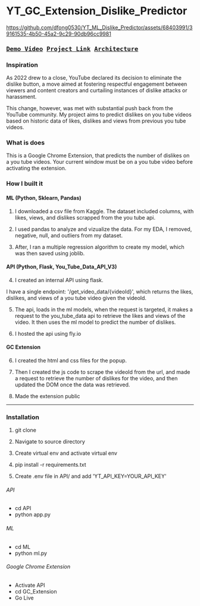 # YT_GC_Extension_Dislike_Predictor

https://github.com/dfong0530/YT_ML_Dislike_Predictor/assets/68403991/39161535-4b50-45a2-9c29-90db96cc9981

### <pre>[Demo Video](https://www.youtube.com/watch?v=qso32-_gCZ8)    [Project Link](https://uchat-client.netlify.app/)   [Architecture](https://github.com/dfong0530/UChat/tree/main/server)</pre>



### Inspiration

As 2022 drew to a close, YouTube declared its decision to eliminate the dislike button, a move aimed at fostering respectful engagement between viewers and content creators and curtailing instances of dislike attacks or harassment.

This change, however, was met with substantial push back from the YouTube community. My project aims to predict dislikes on you tube videos based on historic data of likes, dislikes and views from previous you tube videos.


### What is does

This is a Google Chrome Extension, that predicts the number of dislikes on a you tube videos. Your current window must be on a you tube video before activating the extension.



### How I built it

#### ML (Python, Sklearn, Pandas)

1. I downloaded a csv file from Kaggle. The dataset included columns, with likes, views, and dislikes scrapped from the you tube api.


2. I used pandas to analyze and vizualize the data. For my EDA, I removed, negative, null, and outliers from my dataset.

3. After, I ran a multiple regression algorithm to create my model, which was then saved using joblib.


#### API (Python, Flask, You_Tube_Data_API_V3)

4. I created an internal API using flask. 

I have a single endpoint: '/get_video_data/{videoId}', which returns the likes, dislikes, and views of a you tube video given the videoId.

5. The api, loads in the ml models, when the request is targeted, it makes a request to the you_tube_data api to retrieve the likes and views of the video. It then uses the ml model to predict the number of dislikes.

7. I hosted the api using fly.io


#### GC Extension


6. I created the html and css files for the popup.

7. Then I created the js code to scrape the videoId from the url, and made a request to retrieve the number of dislikes for the video, and then updated the DOM once the data was retrieved.

8. Made the extension public

---


### Installation

1. git clone

2. Navigate to source directory

3. Create virtual env and activate virtual env

4. pip install -r requirements.txt

5. Create .env file in API/ and add 'YT_API_KEY=YOUR_API_KEY'

###### API

- cd API
- python app.py

###### ML

- cd ML
- python ml.py


###### Google Chrome Extension

- Activate API
- cd GC_Extension
- Go Live

